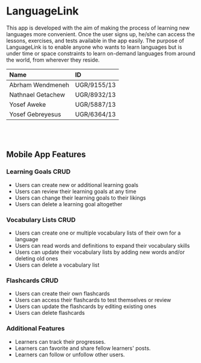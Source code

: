 # LanguageLink

This app is developed with the aim of making the process of learning new languages more convenient. 
Once the user signs up, he/she can access the lessons, exercises, and tests available in the app easily. The purpose of LanguageLink is to enable anyone who wants to learn languages but is under time or space constraints to learn on-demand languages from around the world, from wherever they reside.

|Name| ID|
|:------|:-------|
|Abrham Wendmeneh| UGR/9155/13|
|Nathnael Getachew| UGR/8932/13|
|Yosef Aweke| UGR/5887/13|
|Yosef Gebreyesus| UGR/6364/13|


<br><br>
## **Mobile App Features**

### **Learning Goals CRUD**
- Users can create new or additional learning goals
- Users can review their learning goals at any time
- Users can change their learning goals to their likings
- Users can delete a learning goal altogether




### **Vocabulary Lists CRUD**
- Users can create one or multiple vocabulary lists of their own for a language
- Users can read words and definitions to expand their vocabulary skills
- Users can update their vocabulary lists by adding new words and/or deleting old ones
- Users can delete a vocabulary list 




### **Flashcards CRUD**
- Users can create their own flashcards
- Users can access their flashcards to test themselves or review
- Users can update the flashcards by editing existing ones
- Users can delete flashcards



### **Additional Features**
- Learners can track their progresses.
- Learners can favorite and share fellow learners' posts.
- Learners can follow or unfollow other users.


